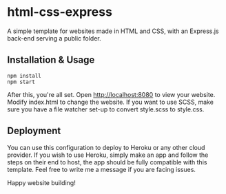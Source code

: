 # html-css-express

A simple template for websites made in HTML and CSS, with an Express.js back-end serving a public folder.

## Installation & Usage

```
npm install
npm start
```

After this, you're all set. Open [http://localhost:8080](http://localhost:8080) to view your website. Modify index.html to change the website. If you want to use SCSS, make sure you have a file watcher set-up to convert style.scss to style.css.

## Deployment

You can use this configuration to deploy to Heroku or any other cloud provider. If you wish to use Heroku, simply make an app and follow the steps on their end to host, the app should be fully compatible with this template. Feel free to write me a message if you are facing issues.

Happy website building!
